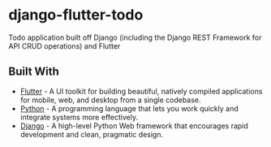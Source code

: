 # django-flutter-todo
Todo application built off Django (including the Django REST Framework for API CRUD operations) and Flutter

## Built With

* [Flutter](https://flutter.dev/) - A UI toolkit for building beautiful, natively compiled applications for mobile, web, and desktop from a single codebase.
* [Python](https://www.python.org/) - A programming language that lets you work quickly and integrate systems more effectively.
* [Django](http://djangoproject.org/) - A high-level Python Web framework that encourages rapid development and clean, pragmatic design.
